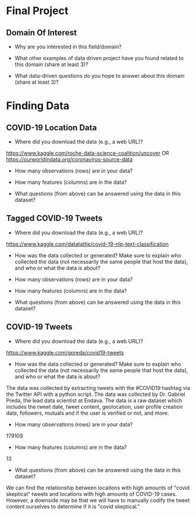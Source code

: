 # Final Project

## Domain Of Interest

- Why are you interested in this field/domain?

<!-- write here-->

- What other examples of data driven project have you found related to this domain (share at least 3)?

<!-- write here-->

- What data-driven questions do you hope to answer about this domain (share at least 3)?

<!-- write here-->

# Finding Data

## COVID-19 Location Data

- Where did you download the data (e.g., a web URL)?

https://www.kaggle.com/roche-data-science-coalition/uncover OR https://ourworldindata.org/coronavirus-source-data

<!-- unsure of which we want to use tbh. use whateveer one you want. or find your own. ->

How was the data collected or generated? Make sure to explain who collected the data (not necessarily the same people that host the data), and who or what the data is about?

<!-- write here-->

- How many observations (rows) are in your data?

<!-- write here-->

- How many features (columns) are in the data?

<!-- write here-->

- What questions (from above) can be answered using the data in this dataset?

<!-- write here-->

## Tagged COVID-19 Tweets

- Where did you download the data (e.g., a web URL)?

https://www.kaggle.com/datatattle/covid-19-nlp-text-classification

- How was the data collected or generated? Make sure to explain who collected the data (not necessarily the same people that host the data), and who or what the data is about?

<!-- write here-->

- How many observations (rows) are in your data?

<!-- write here-->

- How many features (columns) are in the data?

<!-- write here-->

- What questions (from above) can be answered using the data in this dataset?

<!-- write here-->

## COVID-19 Tweets

- Where did you download the data (e.g., a web URL)?

https://www.kaggle.com/gpreda/covid19-tweets

- How was the data collected or generated? Make sure to explain who collected the data (not necessarily the same people that host the data), and who or what the data is about?

The data was collected by extracting tweets with the #COVID19 hashtag via the Twitter API with a python script. The data was collected by Dr. Gabriel Preda, the lead data scientist at Endava.
The data is a raw dataset which includes the tweet date, tweet content, geolocation, user profile creation date, followers, mutuals and if the user is verified or not, and more.

- How many observations (rows) are in your data?

179109

- How many features (columns) are in the data?

13

- What questions (from above) can be answered using the data in this dataset?

We can find the relationship between locaitons with high amounts of "covid skeptical" tweets and locations with high amounts of COVID-19 cases.
However, a downside may be that we will have to manually codify the tweet content ourselves to determine if it is "covid skeptical."
